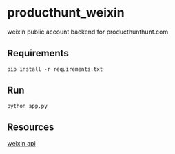 producthunt_weixin
================

weixin public account backend for producthunthunt.com

## Requirements

    pip install -r requirements.txt

## Run

    python app.py

## Resources

[weixin api](http://mp.weixin.qq.com/wiki/index.php?title=%E6%B6%88%E6%81%AF%E6%8E%A5%E5%8F%A3%E6%8C%87%E5%8D%97)
